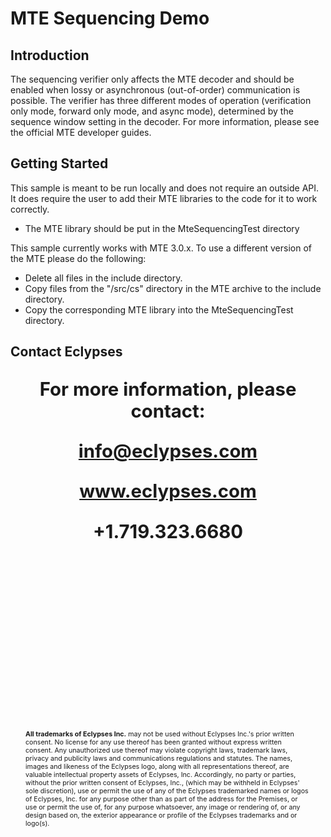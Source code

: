 # MTE Sequencing Demo    

## Introduction
The sequencing verifier only affects the MTE decoder and should be enabled when lossy or asynchronous (out-of-order) communication is possible. The verifier has three different modes of operation (verification only mode, forward only mode, and async mode), determined by the sequence window setting in the decoder. For more information, please see the official MTE developer guides.


## Getting Started
This sample is meant to be run locally and does not require an outside API. It does require the user to add their MTE libraries to the code for it to work correctly. 

 - The MTE library should be put in the MteSequencingTest directory

This sample currently works with MTE 3.0.x. To use a different version of the MTE please do the following:

  - Delete all files in the include directory.
  - Copy files from the "/src/cs" directory in the MTE archive to the include directory.
  - Copy the corresponding MTE library into the MteSequencingTest directory.



<div style="page-break-after: always; break-after: page;"></div>

## Contact Eclypses

<p align="center" style="font-weight: bold; font-size: 22pt;">For more information, please contact:</p>
<p align="center" style="font-weight: bold; font-size: 22pt;"><a href="mailto:info@eclypses.com">info@eclypses.com</a></p>
<p align="center" style="font-weight: bold; font-size: 22pt;"><a href="https://www.eclypses.com">www.eclypses.com</a></p>
<p align="center" style="font-weight: bold; font-size: 22pt;">+1.719.323.6680</p>

<p style="font-size: 8pt; margin-bottom: 0; margin: 300px 24px 30px 24px; " >
<b>All trademarks of Eclypses Inc.</b> may not be used without Eclypses Inc.'s prior written consent. No license for any use thereof has been granted without express written consent. Any unauthorized use thereof may violate copyright laws, trademark laws, privacy and publicity laws and communications regulations and statutes. The names, images and likeness of the Eclypses logo, along with all representations thereof, are valuable intellectual property assets of Eclypses, Inc. Accordingly, no party or parties, without the prior written consent of Eclypses, Inc., (which may be withheld in Eclypses' sole discretion), use or permit the use of any of the Eclypses trademarked names or logos of Eclypses, Inc. for any purpose other than as part of the address for the Premises, or use or permit the use of, for any purpose whatsoever, any image or rendering of, or any design based on, the exterior appearance or profile of the Eclypses trademarks and or logo(s).
</p>